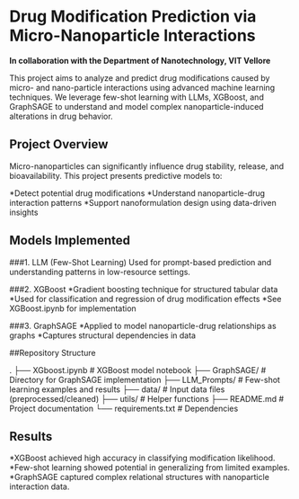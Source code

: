 # Drug Modification Prediction via Micro-Nanoparticle Interactions

**In collaboration with the Department of Nanotechnology, VIT Vellore**

This project aims to analyze and predict drug modifications caused by micro- and nano-particle interactions using advanced machine learning techniques. We leverage few-shot learning with LLMs, XGBoost, and GraphSAGE to understand and model complex nanoparticle-induced alterations in drug behavior.

## Project Overview

Micro-nanoparticles can significantly influence drug stability, release, and bioavailability. This project presents predictive models to:

*Detect potential drug modifications
*Understand nanoparticle-drug interaction patterns
*Support nanoformulation design using data-driven insights

## Models Implemented
###1. LLM (Few-Shot Learning)
Used for prompt-based prediction and understanding patterns in low-resource settings.

###2. XGBoost
*Gradient boosting technique for structured tabular data
*Used for classification and regression of drug modification effects
*See XGBoost.ipynb for implementation

###3. GraphSAGE
*Applied to model nanoparticle-drug relationships as graphs
*Captures structural dependencies in data

##Repository Structure

.
├── XGboost.ipynb           # XGBoost model notebook
├── GraphSAGE/              # Directory for GraphSAGE implementation
├── LLM_Prompts/            # Few-shot learning examples and results
├── data/                   # Input data files (preprocessed/cleaned)
├── utils/                  # Helper functions
├── README.md               # Project documentation
└── requirements.txt        # Dependencies
## Results
*XGBoost achieved high accuracy in classifying modification likelihood.
*Few-shot learning showed potential in generalizing from limited examples.
*GraphSAGE captured complex relational structures with nanoparticle interaction data.


